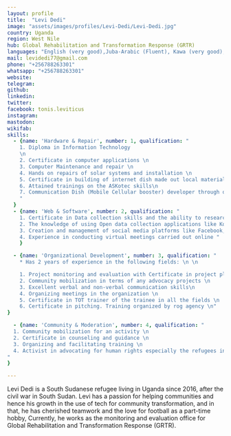 ```yaml
---
layout: profile
title:  "Levi Dedi"
image: "assets/images/profiles/Levi-Dedi/Levi-Dedi.jpg"
country: Uganda
region: West Nile
hub: Global Rehabilitation and Transformation Response (GRTR)
languages: "English (very good),Juba-Arabic (Fluent), Kawa (very good), Lugbara (good)"
mail: levidedi77@gmail.com
phone: "+256788263301"
whatsapp: "+256788263301"
website: 
telegram: 
github: 
linkedin: 
twitter: 
facebook: tonis.leviticus
instagram: 
mastodon: 
wikifab:
skills:
  - {name: 'Hardware & Repair', number: 1, qualification: "
    1. Diploma in Information Technology
    \n
    2. Certificate in computer applications \n
    3. Computer Maintenance and repair \n
    4. Hands on repairs of solar systems and installation \n
    5. Certificate in building of internet dish made out local materials like mesh wire\n
    6. Attained trainings on the ASKotec skills\n
    7. Communication Dish (Mobile Cellular booster) developer through open source tech\n
    "
  }
  - {name: 'Web & Software', number: 2, qualification: "
    1. Certificate in Data collection skills and the ability to research
    2. The knowledge of using Open data collection applications like Kobo-Collect, cam care, and ODK
    3. Creation and management of social media platforms like Facebook, WhatsApp.
    4. Experience in conducting virtual meetings carried out online "
    }

  - {name: 'Organizational Development', number: 3, qualification: "
    * Has 2 years of experience in the following fields: \n \n

    1. Project monitoring and evaluation with Certificate in project planning and management \n
    2. Community mobilization in terms of any advocacy projects \n
    3. Excellent verbal and non-verbal communication skills\n
    4. Organizing meetings in the organization \n
    5. Certificate in TOT trainer of the trainee in all the fields \n
    6. Certificate in pitching. Training organized by rog agency \n"
}

  - {name: 'Community & Moderation', number: 4, qualification: "
  1. Community mobilization for an activity \n
  2. Certificate in counseling and guidance \n
  3. Organizing and facilitating training \n
  4. Activist in advocating for human rights especially the refugees in knowing their obligations in Uganda \n
"
}

---
```


Levi Dedi is a South Sudanese refugee living in Uganda since 2016, after the civil war in South Sudan. Levi has a passion for helping communities and hence his growth in the use of tech for community transformation, and in that, he has cherished teamwork and the love for football as a part-time hobby,
Currently, he works as the monitoring and evaluation office for Global Rehabilitation and Transformation Response (GRTR).
